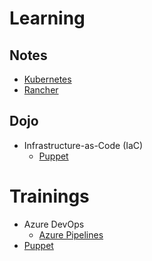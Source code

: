 # Learning

## Notes

* [Kubernetes](https://github.com/devpro/learn-kubernetes)
* [Rancher](https://github.com/devpro/rancher-ecosystem)

## Dojo

* Infrastructure-as-Code (IaC)
  * [Puppet](https://github.com/devpro/dojo-puppet-beginner)

# Trainings

* Azure DevOps
  * [Azure Pipelines](https://github.com/devpro/azure-pipeline-training)
* [Puppet](https://github.com/devpro/puppet-beginner-training)
